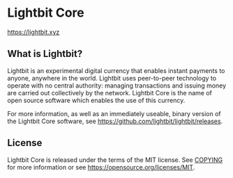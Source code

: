 Lightbit Core
=====================================

https://lightbit.xyz

What is Lightbit?
----------------

Lightbit is an experimental digital currency that enables instant payments to
anyone, anywhere in the world. Lightbit uses peer-to-peer technology to operate
with no central authority: managing transactions and issuing money are carried
out collectively by the network. Lightbit Core is the name of open source
software which enables the use of this currency.

For more information, as well as an immediately useable, binary version of
the Lightbit Core software, see https://github.com/lightbit/lightbit/releases.

License
-------

Lightbit Core is released under the terms of the MIT license. See [COPYING](COPYING) for more
information or see https://opensource.org/licenses/MIT.
